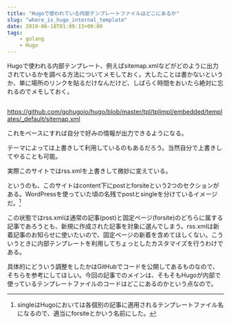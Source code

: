 ```yaml
---
title: "Hugoで使われている内部テンプレートファイルはどこにあるか"
slug: "where_is_hugo_internal_template"
date: 2019-06-18T01:09:13+09:00
tags:
    - golang
    - Hugo
---
```


Hugoで使われる内部テンプレート、例えばsitemap.xmlなどがどのように出力されているかを調べる方法についてメモしておく。大したことは書かないというか、単に場所のリンクを貼るだけなんだけど、しばらく時間をおいたら絶対に忘れるのでメモしておく。

<!--more-->

##

https://github.com/gohugoio/hugo/blob/master/tpl/tplimpl/embedded/templates/_default/sitemap.xml

これをベースにすれば自分で好みの情報が出力できるようになる。

テーマによっては上書きして利用しているのもあるだろう。当然自分で上書きしてやることも可能。

実際このサイトではrss.xmlを上書きして微妙に変えている。

というのも、このサイトはcontent下にpostとforsiteという2つのセクションがある。WordPressを使っていた頃の名残でpostとsingleを分けているイメージだ。[^1]

この状態ではrss.xmlは通常の記事(post)と固定ページ(forsite)のどちらに属する記事であろうとも、新規に作成された記事を対象に選んでしまう。rss.xmlは新着記事のお知らせに使いたいので、固定ページの新着を含めてほしくない。こういうときに内部テンプレートを利用してちょっとしたカスタマイズを行うわけである。

具体的にどういう調整をしたかはGitHubでコードを公開してあるものなので、そちらを参考にしてほしい。今回の記事でのメインは、そもそもHugoが内部で使っているテンプレートファイルのコードはどこにあるのかという点なので。

[^1]: singleはHugoにおいては各個別の記事に適用されるテンプレートファイル名になるので、適当にforsiteとかいう名前にした。
